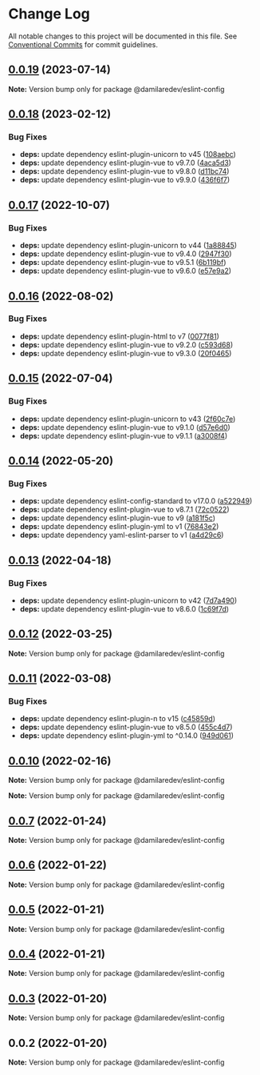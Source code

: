 # Change Log

All notable changes to this project will be documented in this file.
See [Conventional Commits](https://conventionalcommits.org) for commit guidelines.

## [0.0.19](https://github.com/dammy001/eslint-config/compare/v0.0.18...v0.0.19) (2023-07-14)

**Note:** Version bump only for package @damilaredev/eslint-config





## [0.0.18](https://github.com/dammy001/eslint-config/compare/v0.0.17...v0.0.18) (2023-02-12)


### Bug Fixes

* **deps:** update dependency eslint-plugin-unicorn to v45 ([108aebc](https://github.com/dammy001/eslint-config/commit/108aebc8e4d55a11baf0a894405e9a59a572fda7))
* **deps:** update dependency eslint-plugin-vue to v9.7.0 ([4aca5d3](https://github.com/dammy001/eslint-config/commit/4aca5d3778ef7a6cfea9c636ae057527c3c6216d))
* **deps:** update dependency eslint-plugin-vue to v9.8.0 ([d11bc74](https://github.com/dammy001/eslint-config/commit/d11bc74c2272dfd8bc534601a2956340f5cebcfd))
* **deps:** update dependency eslint-plugin-vue to v9.9.0 ([436f6f7](https://github.com/dammy001/eslint-config/commit/436f6f78ec736f5513b24be744c87a4d6ff27cfc))





## [0.0.17](https://github.com/dammy001/eslint-config/compare/v0.0.16...v0.0.17) (2022-10-07)


### Bug Fixes

* **deps:** update dependency eslint-plugin-unicorn to v44 ([1a88845](https://github.com/dammy001/eslint-config/commit/1a88845aa2066fbd736ce561223947bceb70134b))
* **deps:** update dependency eslint-plugin-vue to v9.4.0 ([2947f30](https://github.com/dammy001/eslint-config/commit/2947f301b38dd5ad21ee40bdb46bfd425c154eb2))
* **deps:** update dependency eslint-plugin-vue to v9.5.1 ([6b119bf](https://github.com/dammy001/eslint-config/commit/6b119bf9ef86841e4f999b7bbed4ceb29c06784f))
* **deps:** update dependency eslint-plugin-vue to v9.6.0 ([e57e9a2](https://github.com/dammy001/eslint-config/commit/e57e9a2993b8c09071b89e4730643ad97b07a977))





## [0.0.16](https://github.com/dammy001/eslint-config/compare/v0.0.15...v0.0.16) (2022-08-02)


### Bug Fixes

* **deps:** update dependency eslint-plugin-html to v7 ([0077f81](https://github.com/dammy001/eslint-config/commit/0077f8198a50e1ada7875fed36095437cd0b8938))
* **deps:** update dependency eslint-plugin-vue to v9.2.0 ([c593d68](https://github.com/dammy001/eslint-config/commit/c593d68c12fb2d1522c58ec63aad526c39a8a51d))
* **deps:** update dependency eslint-plugin-vue to v9.3.0 ([20f0465](https://github.com/dammy001/eslint-config/commit/20f04656ce0ab6c506efa7491509d8fb8df6716f))





## [0.0.15](https://github.com/dammy001/eslint-config/compare/v0.0.14...v0.0.15) (2022-07-04)


### Bug Fixes

* **deps:** update dependency eslint-plugin-unicorn to v43 ([2f60c7e](https://github.com/dammy001/eslint-config/commit/2f60c7e4fbf6338b1d829d36918c9c627e3b6342))
* **deps:** update dependency eslint-plugin-vue to v9.1.0 ([d57e6d0](https://github.com/dammy001/eslint-config/commit/d57e6d0a54998338dd73852c878bc9d726add1f5))
* **deps:** update dependency eslint-plugin-vue to v9.1.1 ([a3008f4](https://github.com/dammy001/eslint-config/commit/a3008f468665c667dd6fe48784168906af70d0d0))





## [0.0.14](https://github.com/dammy001/eslint-config/compare/v0.0.13...v0.0.14) (2022-05-20)


### Bug Fixes

* **deps:** update dependency eslint-config-standard to v17.0.0 ([a522949](https://github.com/dammy001/eslint-config/commit/a522949c58c1da98b95b67bc03f56a0f4b47d137))
* **deps:** update dependency eslint-plugin-vue to v8.7.1 ([72c0522](https://github.com/dammy001/eslint-config/commit/72c05225d16ce60ec2b36cdb6c55e8cd6796053e))
* **deps:** update dependency eslint-plugin-vue to v9 ([a181f5c](https://github.com/dammy001/eslint-config/commit/a181f5c127726cb2877ee32e0c9f6abe75b856b1))
* **deps:** update dependency eslint-plugin-yml to v1 ([76843e2](https://github.com/dammy001/eslint-config/commit/76843e28bae1680382a185d30e44915bd8a55001))
* **deps:** update dependency yaml-eslint-parser to v1 ([a4d29c6](https://github.com/dammy001/eslint-config/commit/a4d29c684a96e519a8f10f477d21bcd5f9104829))





## [0.0.13](https://github.com/dammy001/eslint-config/compare/v0.0.12...v0.0.13) (2022-04-18)


### Bug Fixes

* **deps:** update dependency eslint-plugin-unicorn to v42 ([7d7a490](https://github.com/dammy001/eslint-config/commit/7d7a490584c6389bed7f01fe1ec44a3c6e8886bc))
* **deps:** update dependency eslint-plugin-vue to v8.6.0 ([1c69f7d](https://github.com/dammy001/eslint-config/commit/1c69f7d082ba235f926a5963121d01d906164ced))





## [0.0.12](https://github.com/dammy001/eslint-config/compare/v0.0.11...v0.0.12) (2022-03-25)

**Note:** Version bump only for package @damilaredev/eslint-config





## [0.0.11](https://github.com/dammy001/eslint-config/compare/v0.0.10...v0.0.11) (2022-03-08)


### Bug Fixes

* **deps:** update dependency eslint-plugin-n to v15 ([c45859d](https://github.com/dammy001/eslint-config/commit/c45859d4f512cb8d03e05e0f5c458f43603ea1e6))
* **deps:** update dependency eslint-plugin-vue to v8.5.0 ([455c4d7](https://github.com/dammy001/eslint-config/commit/455c4d734344b3d3f61ac6ec802f51c937c17d55))
* **deps:** update dependency eslint-plugin-yml to ^0.14.0 ([949d061](https://github.com/dammy001/eslint-config/commit/949d06101c497977088f4ff58f0d5d2a54eb1691))





## [0.0.10](https://github.com/dammy001/eslint-config/compare/v0.0.8...v0.0.10) (2022-02-16)

**Note:** Version bump only for package @damilaredev/eslint-config







**Note:** Version bump only for package @damilaredev/eslint-config





## [0.0.7](https://github.com/dammy001/eslint-config/compare/v0.0.6...v0.0.7) (2022-01-24)

**Note:** Version bump only for package @damilaredev/eslint-config





## [0.0.6](https://github.com/dammy001/eslint-config/compare/v0.0.5...v0.0.6) (2022-01-22)

**Note:** Version bump only for package @damilaredev/eslint-config





## [0.0.5](https://github.com/dammy001/eslint-config/compare/v0.0.4...v0.0.5) (2022-01-21)

**Note:** Version bump only for package @damilaredev/eslint-config





## [0.0.4](https://github.com/dammy001/eslint-config/compare/v0.0.3...v0.0.4) (2022-01-21)

**Note:** Version bump only for package @damilaredev/eslint-config





## [0.0.3](https://github.com/dammy001/eslint-config/compare/v0.0.2...v0.0.3) (2022-01-20)

**Note:** Version bump only for package @damilaredev/eslint-config





## 0.0.2 (2022-01-20)

**Note:** Version bump only for package @damilaredev/eslint-config
